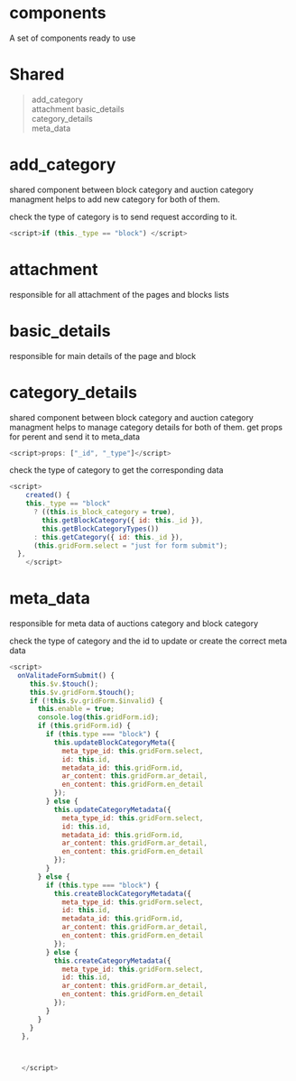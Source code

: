 # components

A set of components ready to use

# Shared

> add_category  
> attachment
> basic_details  
> category_details  
> meta_data

# add_category

shared component between block category and auction category managment helps to add new category for both of them.

check the type of category is to send request according to it.

```js
<script>if (this._type == "block") </script>
```

# attachment

responsible for all attachment of the pages and blocks lists

# basic_details

responsible for main details of the page and block

# category_details

shared component between block category and auction category managment helps to manage category details for both of them.
get props for perent and send it to meta_data

```js
<script>props: ["_id", "_type"]</script>
```

check the type of category to get the corresponding data

```js
<script>
    created() {
    this._type == "block"
      ? ((this.is_block_category = true),
        this.getBlockCategory({ id: this._id }),
        this.getBlockCategoryTypes())
      : this.getCategory({ id: this._id }),
      (this.gridForm.select = "just for form submit");
  },
    </script>


```

# meta_data

responsible for meta data of auctions category and block category

check the type of category and the id to update or create the correct meta data

```js
<script>
  onValitadeFormSubmit() {
     this.$v.$touch();
     this.$v.gridForm.$touch();
     if (!this.$v.gridForm.$invalid) {
       this.enable = true;
       console.log(this.gridForm.id);
       if (this.gridForm.id) {
         if (this.type === "block") {
           this.updateBlockCategoryMeta({
             meta_type_id: this.gridForm.select,
             id: this.id,
             metadata_id: this.gridForm.id,
             ar_content: this.gridForm.ar_detail,
             en_content: this.gridForm.en_detail
           });
         } else {
           this.updateCategoryMetadata({
             meta_type_id: this.gridForm.select,
             id: this.id,
             metadata_id: this.gridForm.id,
             ar_content: this.gridForm.ar_detail,
             en_content: this.gridForm.en_detail
           });
         }
       } else {
         if (this.type === "block") {
           this.createBlockCategoryMetadata({
             meta_type_id: this.gridForm.select,
             id: this.id,
             metadata_id: this.gridForm.id,
             ar_content: this.gridForm.ar_detail,
             en_content: this.gridForm.en_detail
           });
         } else {
           this.createCategoryMetadata({
             meta_type_id: this.gridForm.select,
             id: this.id,
             ar_content: this.gridForm.ar_detail,
             en_content: this.gridForm.en_detail
           });
         }
       }
     }
   },



   </script>


```
